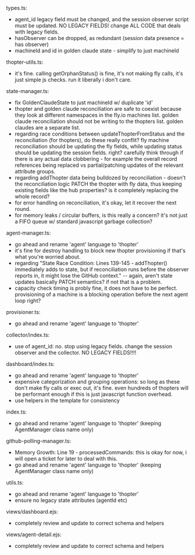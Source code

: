 types.ts:                                                   
  - agent_id legacy field must be changed, and the session observer script must be updated. NO LEGACY FIELDS! change ALL CODE that deals with legacy fields.
  - hasObserver can be dropped, as redundant (session data presence = has observer)
  - machineId and id in golden claude state - simplify to just machineId

thopter-utils.ts:
  - it's fine. calling getOrphanStatus() is fine, it's not making fly calls, it's just simple js checks. run it liberally i don't care.
                                                                                                                                                                      
state-manager.ts:                                                   
  - fix GoldenClaudeState to just machineId w/ duplicate 'id'
  - thopter and golden claude reconciliation are safe to coexist because they look at different namespaces in the fly.io machines list. golden claude reconciliation should not be writing to the thopters list. golden claudes are a separate list. 
  - regarding race conditions between updateThopterFromStatus and the reconciliation (for thopters), do these really conflit? fly machine reconciliation should be updating the fly fields, while updating status should be updating the session fields. right? carefully think through if there is any actual data clobbering - for example the overall record references being replaced vs partial/patching updates of the relevant attribute groups.
  - regarding addThopter data being bulldozed by reconciliation - doesn't the reconciliation logic PATCH the thopter with fly data, thus keeping existing fields like the hub properties? is it completely replacing the whole record?
  - for error handling on reconciliation, it's okay, let it recover the next round.
  - for memory leaks / circular buffers, is this really a concern? it's not just a FIFO queue w/ standard javascript garbage collection?

agent-manager.ts:
  - go ahead and rename 'agent' language to 'thopter'
  - it's fine for destroy handling to block new thopter provisioning if that's what you're worried about.
  - regarding "State Race Condition: Lines 139-145 - addThopter() immediately adds to state, but if reconciliation runs before the observer reports in, it might lose the GitHub context." -- again, aren't state updates basically PATCH semantics? if not that is a problem.
  - capacity check timing is probly fine, it does not have to be perfect. provisioning of a machine is a blocking operation before the next agent loop right?

provisioner.ts:
  - go ahead and rename 'agent' language to 'thopter'

collector/index.ts:
  - use of agent_id: no. stop using legacy fields. change the session observer and the collector. NO LEGACY FIELDS!!!!

dashboard/index.ts:
  - go ahead and rename 'agent' language to 'thopter'
  - expensive categorization and grouping operations: so long as these don't make fly calls or exec out, it's fine. even hundreds of thopters will be performant enough if this is just javascript function overhead.
  - use helpers in the template for consistency

index.ts:
  - go ahead and rename 'agent' language to 'thopter' (keeping AgentManager class name only)

github-polling-manager.ts:

  - Memory Growth: Line 19 - processedCommands: this is okay for now, i will open a ticket for later to deal with this.
  - go ahead and rename 'agent' language to 'thopter' (keeping AgentManager class name only)


utils.ts:
  - go ahead and rename 'agent' language to 'thopter'
  - ensure no legacy state attributes (agentId etc)

views/dashboard.ejs:
  - completely review and update to correct schema and helpers

views/agent-detail.ejs:
  - completely review and update to correct schema and helpers


